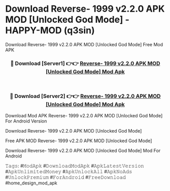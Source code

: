 # Download Reverse- 1999 v2.2.0 APK   MOD [Unlocked God Mode] - HAPPY-MOD (q3sin)
Download Reverse- 1999 v2.2.0 APK   MOD [Unlocked God Mode] Free Mod APK

<div align="center">
<h3>🔴 Download [Server1] 👉👉 <a href="https://apkcomod.com?title=Reverse-_1999_v2.2.0_APK___MOD_[Unlocked_God_Mode]">Reverse- 1999 v2.2.0 APK   MOD [Unlocked God Mode] Mod Apk</a></h3><br>

<h3>🔴 Download [Server2] 👉👉 <a href="https://apkcomod.com?title=Reverse-_1999_v2.2.0_APK___MOD_[Unlocked_God_Mode]">Reverse- 1999 v2.2.0 APK   MOD [Unlocked God Mode] Mod Apk</a></h3>
</div>


Download Mod APK Reverse- 1999 v2.2.0 APK   MOD [Unlocked God Mode] For Android Version

Download Reverse- 1999 v2.2.0 APK   MOD [Unlocked God Mode] 

Free APK MOD Reverse- 1999 v2.2.0 APK   MOD [Unlocked God Mode] 

Download Reverse- 1999 v2.2.0 APK   MOD [Unlocked God Mode] Mod For Android

𝚃𝚊𝚐𝚜: #𝙼𝚘𝚍𝙰𝚙𝚔 #𝙳𝚘𝚠𝚗𝚕𝚘𝚊𝚍𝙼𝚘𝚍𝙰𝚙𝚔 #𝙰𝚙𝚔𝙻𝚊𝚝𝚎𝚜𝚝𝚅𝚎𝚛𝚜𝚒𝚘𝚗 #𝙰𝚙𝚔𝚄𝚗𝚕𝚒𝚖𝚒𝚝𝚎𝚍𝙼𝚘𝚗𝚎𝚢 #𝙰𝚙𝚔𝚄𝚗𝚕𝚘𝚌𝚔𝙰𝚕𝚕 #𝙰𝚙𝚔𝙽𝚘𝙰𝚍𝚜 #𝚄𝚗𝚕𝚘𝚌𝚔𝙿𝚛𝚎𝚖𝚒𝚞𝚖 #𝙵𝚘𝚛𝙰𝚗𝚍𝚛𝚘𝚒𝚍 #𝙵𝚛𝚎𝚎𝙳𝚘𝚠𝚗𝚕𝚘𝚊𝚍 #home_design_mod_apk